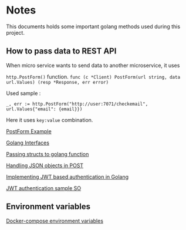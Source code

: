 # Notes

This documents holds some important golang methods used during this project.

## How to pass data to REST API

When micro service wants to send data to another microservice, it uses 

`http.PostForm()` function. `func (c *Client) PostForm(url string, data url.Values) (resp *Response, err error)`

Used sample :

`_, err := http.PostForm("http://user:7071/checkemail", url.Values{"email": {email}})`

Here it uses `key:value` combination.

[PostForm Example](https://github.com/solderjs/http-examples/blob/master/go/post-form.go)

[Golang Interfaces](https://medium.com/better-programming/a-real-world-example-of-go-interfaces-98e89b2ddb67)

[Passing structs to golang function](https://stackoverflow.com/questions/29805583/how-can-i-pass-struct-to-function-as-parameter-in-go-lang)

[Handling JSON objects in POST](https://stackoverflow.com/questions/15672556/handling-json-post-request-in-go)

[Implementing JWT based authentication in Golang](https://www.sohamkamani.com/golang/2019-01-01-jwt-authentication/)

[JWT authentication sample SO](https://stackoverflow.com/questions/36236109/go-and-jwt-simple-authentication)

[]()

## Environment variables

[Docker-compose environment variables](https://docs.docker.com/compose/environment-variables/)